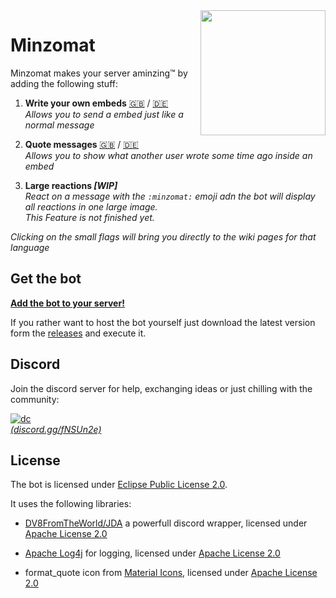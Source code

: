 <img align="right" src="https://raw.githubusercontent.com/joblo2213/Minzomat/master/images/minzomat.png" height="200" width="200">

# Minzomat
Minzomat makes your server aminzing™ by adding the following stuff:

1. **Write your own embeds** [🇬🇧](https://github.com/joblo2213/Minzomat/wiki/write_embeds_en) / [🇩🇪](https://github.com/joblo2213/Minzomat/wiki/write_embeds_de)  
   _Allows you to send a embed just like a normal message_

2. **Quote messages**  [🇬🇧](https://github.com/joblo2213/Minzomat/wiki/quote_messages_en) / [🇩🇪](https://github.com/joblo2213/Minzomat/wiki/quote_messages_de)   
   _Allows you to show what another user wrote some time ago inside an embed_  

3. **Large reactions  _[WIP]_**  
   _React on a message with the `:minzomat:` emoji adn the bot will display all reactions in one large image._  
   _This Feature is not finished yet._  

_Clicking on the small flags will bring you directly to the wiki pages for that language_

## Get the bot

[**Add the bot to your server!**](https://discordapp.com/oauth2/authorize?client_id=589876943353151488&permissions=1073997824&scope=bot)

If you rather want to host the bot yourself just download the latest version form the [releases](https://github.com/joblo2213/Minzomat/releases) and execute it.

## Discord 
Join the discord server for help, exchanging ideas or just chilling with the community:

[![dc](https://discordapp.com/api/guilds/591513624535891978/widget.png?style=banner3)](https://discord.gg/fNSUn2e)  
[_(discord.gg/fNSUn2e)_](https://discord.gg/fNSUn2e)  

## License
The bot is licensed under [Eclipse Public License 2.0](https://github.com/joblo2213/Minzomat/blob/master/LICENSE).  

It uses the following libraries:  

* [DV8FromTheWorld/JDA](https://github.com/DV8FromTheWorld/JDA) a powerfull discord wrapper, licensed under [Apache License 2.0](https://github.com/DV8FromTheWorld/JDA/blob/master/LICENSE)

* [Apache Log4j](https://logging.apache.org/log4j/) for logging, licensed under [Apache License 2.0](https://github.com/apache/log4j/blob/trunk/LICENSE)

* format_quote icon from [Material Icons](https://material.io/tools/icons/?search=quote&icon=format_quote&style=round), licensed under [Apache License 2.0](https://www.apache.org/licenses/LICENSE-2.0.html)
